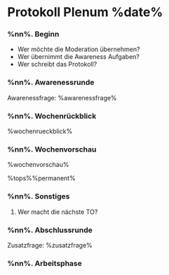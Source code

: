 # Protokoll Plenum %date%

### %nn%. Beginn

* Wer möchte die Moderation übernehmen? 
* Wer übernimmt die Awareness Aufgaben? 
* Wer schreibt das Protokoll? 

### %nn%. Awarenessrunde

Awarenessfrage: %awarenessfrage%

### %nn%. Wochenrückblick

%wochenrueckblick%

### %nn%. Wochenvorschau

%wochenvorschau%

%tops%%permanent%

### %nn%. Sonstiges

1. Wer macht die nächste TO?

### %nn%. Abschlussrunde

Zusatzfrage: %zusatzfrage%

### %nn%. Arbeitsphase


